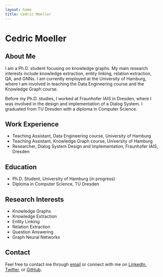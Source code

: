 ```yaml
---
layout: home
title: Cedric Moeller
---
```


# Cedric Moeller

## About Me
I am a Ph.D. student focusing on knowledge graphs. My main research interests include knowledge extraction, entity linking, relation extraction, QA, and GNNs. I am currently employed at the University of Hamburg, where I am involved in teaching the Data Engineering course and the Knowledge Graph course.

Before my Ph.D. studies, I worked at Fraunhofer IAIS in Dresden, where I was involved in the design and implementation of a Dialog System. I graduated from TU Dresden with a diploma in Computer Science.

## Work Experience
- Teaching Assistant, Data Engineering course, University of Hamburg
- Teaching Assistant, Knowledge Graph course, University of Hamburg
- Researcher, Dialog System Design and Implementation, Fraunhofer IAIS, Dresden

## Education
- Ph.D. Student, University of Hamburg (in progress)
- Diploma in Computer Science, TU Dresden

## Research Interests
- Knowledge Graphs
- Knowledge Extraction
- Entity Linking
- Relation Extraction
- Question Answering
- Graph Neural Networks

## Contact
Feel free to contact me through [email](mailto:cedric.moeller@uni-hamburg.de) or connect with me on [LinkedIn](https://www.linkedin.com/in/your-linkedin-profile/), [Twitter](https://twitter.com/your-twitter-handle), or [GitHub](https://github.com/your-github-username).
